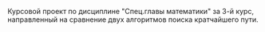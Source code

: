 Курсовой проект по дисциплине "Спец.главы математики" за 3-й курс, направленный на сравнение двух алгоритмов поиска кратчайшего пути.
